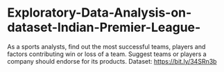 # Exploratory-Data-Analysis-on-dataset-Indian-Premier-League-
As a sports analysts, find out the most successful teams, players and factors
contributing win or loss of a team.
Suggest teams or players a company should endorse for its products.
Dataset: https://bit.ly/34SRn3b
